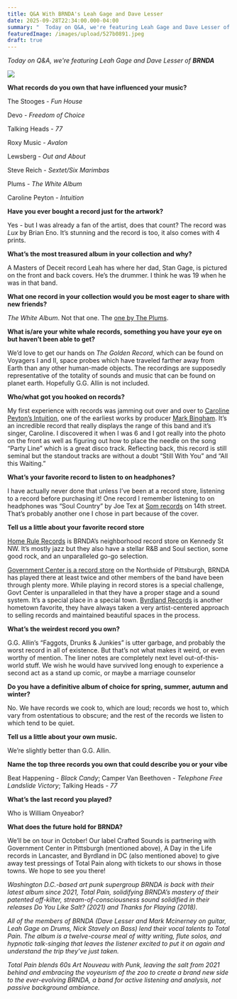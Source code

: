 ```yaml
---
title: Q&A With BRNDA's Leah Gage and Dave Lesser
date: 2025-09-28T22:34:00.000-04:00
summary: "  Today on Q&A, we're featuring Leah Gage and Dave Lesser of BRNDA"
featuredImage: /images/upload/527b0891.jpeg
draft: true
---
```





*Today on Q&A, we're featuring Leah Gage and Dave Lesser of **BRNDA***




![](/images/upload/527b0891.jpeg)

**What records do you own that have influenced your music?**

The Stooges - *Fun House*

Devo - *Freedom of Choice*

Talking Heads - *77*

Roxy Music - *Avalon*

Lewsberg - *Out and About*

Steve Reich - *Sextet/Six Marimbas*

Plums - *The White Album*

Caroline Peyton - *Intuition*

**Have you ever bought a record just for the artwork?**

Yes - but I was already a fan of the artist, does that count? The record was *Lux* by Brian Eno. It’s stunning and the record is too, it also comes with 4 prints. 

**What’s the most treasured album in your collection and why?**

A Masters of Deceit record Leah has where her dad, Stan Gage, is pictured on the front and back covers. He’s the drummer. I think he was 19 when he was in that band. 

**What one record in your collection would you be most eager to share with new friends?**

*The White Album*. Not that one. The [one by The Plums](https://washingtoncitypaper.com/article/217546/the-plums-the-white-lp-reviewed/).

**What is/are your white whale records, something you have your eye on but haven’t been able to get?**

We’d love to get our hands on *The Golden Record*, which can be found on Voyagers I and II, space probes which have traveled farther away from Earth than any other human-made objects. The recordings are supposedly representative of the totality of sounds and music that can be found on planet earth. Hopefully G.G. Allin is not included.

**Who/what got you hooked on records?**

My first experience with records was jamming out over and over to [Caroline Peyton’s Intuition](https://numerogroup.com/products/caroline-peyton-intuition?srsltid=AfmBOorIKcYTB3UUX71Gy8LJQV6KpA-mx6s2m_oPJm05BSGslMm0caVF), one of the earliest works by producer [Mark Bingham](https://en.wikipedia.org/wiki/Mark_Bingham_(musician)). It’s an incredible record that really displays the range of this band and it’s singer, Caroline. I discovered it when I was 6 and I got really into the photo on the front as well as figuring out how to place the needle on the song “Party Line” which is a great disco track. Reflecting back, this record is still seminal but the standout tracks are without a doubt “Still With You” and “All this Waiting.” 

**What’s your favorite record to listen to on headphones?**

I have actually never done that unless I’ve been at a record store, listening to a record before purchasing it! One record I remember listening to on headphones was “Soul Country” by Joe Tex at [Som records](https://somrecordsdc.com/) on 14th street. That’s probably another one I chose in part because of the cover.

**Tell us a little about your favorite record store**

[Home Rule Records](https://homerulerecords.com/) is BRNDA’s neighborhood record store on Kennedy St NW. It’s mostly jazz but they also have a stellar R&B and Soul section, some good rock, and an unparalleled go-go selection.

[Government Center is a record store](https://www.thegovernmentcenter.com/) on the Northside of Pittsburgh, BRNDA has played there at least twice and other members of the band have been through plenty more. While playing in record stores is a special challenge, Govt Center is unparalleled in that they have a proper stage and a sound system. It’s a special place in a special town. [Byrdland Records](https://byrdlandrecords.com/) is another hometown favorite, they have always taken a very artist-centered approach to selling records and maintained beautiful spaces in the process. 

**What’s the weirdest record you own?** 

G.G. Allin’s “Faggots, Drunks & Junkies” is utter garbage, and probably the worst record in all of existence. But that’s not what makes it weird, or even worthy of mention. The liner notes are completely next level out-of-this-world stuff. We wish he would have survived long enough to experience a second act as a stand up comic, or maybe a marriage counselor

**Do you have a definitive album of choice for spring, summer, autumn and winter?**

No. We have records we cook to, which are loud; records we host to, which vary from ostentatious to obscure; and the rest of the records we listen to which tend to be quiet.

**Tell us a little about your own music.**

We’re slightly better than G.G. Allin. 

**Name the top three records you own that could describe you or your vibe**

Beat Happening - *Black Candy*; Camper Van Beethoven - *Telephone Free Landslide Victory*; Talking Heads - *77*

**What’s the last record you played?**

Who is William Onyeabor?

**What does the future hold for BRNDA?** 

We’ll be on tour in October! Our label Crafted Sounds is partnering with Government Center in Pittsburgh (mentioned above), A Day in the Life records in Lancaster, and Byrdland in DC (also mentioned above) to give away test pressings of Total Pain along with tickets to our shows in those towns. We hope to see you there!

*Washington D.C.-based art punk supergroup BRNDA is back with their latest album since 2021, Total Pain, solidifying BRNDA’s mastery of their patented off-kilter, stream-of-consciousness sound solidified in their releases Do You Like Salt? (2021) and Thanks for Playing (2018).*

*All of the members of BRNDA (Dave Lesser and Mark Mcinerney on guitar, Leah Gage on Drums, Nick Stavely on Bass) lend their vocal talents to Total Pain. The album is a twelve-course meal of witty writing, flute solos, and hypnotic talk-singing that leaves the listener excited to put it on again and understand the trip they’ve just taken.*

*Total Pain blends 60s Art Nouveau with Punk, leaving the salt from 2021 behind and embracing the voyeurism of the zoo to create a brand new side to the ever-evolving BRNDA, a band for active listening and analysis, not passive background ambiance.*
